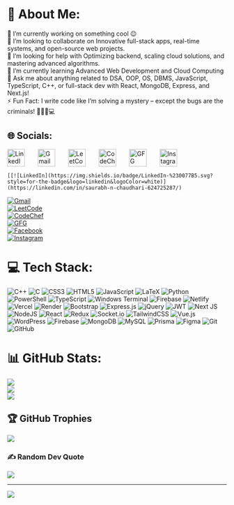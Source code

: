 # 💫 About Me:
🔭 I’m currently working on something cool 😉<br>👯 I’m looking to collaborate on Innovative full-stack apps, real-time systems, and open-source web projects.<br>🤝 I’m looking for help with Optimizing backend, scaling cloud solutions, and mastering advanced algorithms.<br>🌱 I’m currently learning Advanced Web Development and Cloud Computing<br>💬 Ask me about anything related to DSA, OOP, OS, DBMS, JavaScript, TypeScript, C++, or full-stack dev with React, MongoDB, Express, and Next.js!<br>⚡ Fun Fact: I write code like I’m solving a mystery – except the bugs are the criminals! 🕵️‍♂️🐛💻


## 🌐 Socials:

 <div align="left" style="display: flex; gap: 30px; align-items: center; flex-wrap: nowrap;">
        <a href="https://linkedin.com/in/saurabh-n-chaudhari-624725287/" target="_blank" style="text-decoration: none;">
            <img src="https://img.shields.io/badge/LinkedIn-%230077B5.svg?style=flat&logo=linkedin&logoColor=white"
                alt="LinkedIn" height="40">
        </a>
        <a href="mailto:saurabhcnitrkl@gmail.com" target="_blank" style="text-decoration: none;">
            <img src="https://img.shields.io/badge/Gmail-D14836?style=flat&logo=gmail&logoColor=white" alt="Gmail"
                height="40">
        </a>
        <a href="https://leetcode.com/u/missionMicrosoft_7692/" target="_blank" style="text-decoration: none;">
            <img src="https://img.shields.io/badge/LeetCode-FFA116?style=flat&logo=leetcode&logoColor=black"
                alt="LeetCode" height="40">
        </a>
        <a href="https://www.codechef.com/users/saurabh_1056" target="_blank" style="text-decoration: none;">
            <img src="https://img.shields.io/badge/CodeChef-5B4638?style=flat&logo=codechef&logoColor=white"
                alt="CodeChef" height="40">
        </a>
        <a href="https://auth.geeksforgeeks.org/user/121meysqg" target="_blank" style="text-decoration: none;">
            <img src="https://img.shields.io/badge/GFG-%2300A6A6.svg?style=flat-circle&logo=GeeksforGeeks&logoColor=white"
                alt="GFG" height="40">
        </a>
        <a href="https://instagram.com/saurabh2003_official" target="_blank" style="text-decoration: none;">
            <img src="https://img.shields.io/badge/Instagram-%23E4405F.svg?style=flat&logo=Instagram&logoColor=white"
                alt="Instagram" height="40">
        </a>
    </div>

    [[![LinkedIn](https://img.shields.io/badge/LinkedIn-%230077B5.svg?style=for-the-badge&logo=linkedin&logoColor=white)](https://linkedin.com/in/saurabh-n-chaudhari-624725287/)  
[![Gmail](https://img.shields.io/badge/Gmail-D14836?style=for-the-badge&logo=gmail&logoColor=white)](mailto:saurabhcnitrkl@gmail.com)  
[![LeetCode](https://img.shields.io/badge/LeetCode-FFA116?style=for-the-badge&logo=leetcode&logoColor=black)](https://leetcode.com/u/missionMicrosoft_7692/)  
[![CodeChef](https://img.shields.io/badge/CodeChef-5B4638?style=for-the-badge&logo=codechef&logoColor=white)](https://www.codechef.com/users/saurabh_1056)  
[![GFG](https://img.shields.io/badge/GFG-%2300A6A6.svg?style=for-the-badge&logo=GeeksforGeeks&logoColor=white)](https://www.geeksforgeeks.org/)  
[![Facebook](https://img.shields.io/badge/Facebook-%231877F2.svg?style=for-the-badge&logo=Facebook&logoColor=white)](https://facebook.com/)  
[![Instagram](https://img.shields.io/badge/Instagram-%23E4405F.svg?style=for-the-badge&logo=Instagram&logoColor=white)](https://instagram.com/saurabh2003_official)  


# 💻 Tech Stack:
![C++](https://img.shields.io/badge/c++-%2300599C.svg?style=for-the-badge&logo=c%2B%2B&logoColor=white) ![C](https://img.shields.io/badge/c-%2300599C.svg?style=for-the-badge&logo=c&logoColor=white) ![CSS3](https://img.shields.io/badge/css3-%231572B6.svg?style=for-the-badge&logo=css3&logoColor=white) ![HTML5](https://img.shields.io/badge/html5-%23E34F26.svg?style=for-the-badge&logo=html5&logoColor=white) ![JavaScript](https://img.shields.io/badge/javascript-%23323330.svg?style=for-the-badge&logo=javascript&logoColor=%23F7DF1E) ![LaTeX](https://img.shields.io/badge/latex-%23008080.svg?style=for-the-badge&logo=latex&logoColor=white) ![Python](https://img.shields.io/badge/python-3670A0?style=for-the-badge&logo=python&logoColor=ffdd54) ![PowerShell](https://img.shields.io/badge/PowerShell-%235391FE.svg?style=for-the-badge&logo=powershell&logoColor=white) ![TypeScript](https://img.shields.io/badge/typescript-%23007ACC.svg?style=for-the-badge&logo=typescript&logoColor=white) ![Windows Terminal](https://img.shields.io/badge/Windows%20Terminal-%234D4D4D.svg?style=for-the-badge&logo=windows-terminal&logoColor=white) ![Firebase](https://img.shields.io/badge/firebase-%23039BE5.svg?style=for-the-badge&logo=firebase) ![Netlify](https://img.shields.io/badge/netlify-%23000000.svg?style=for-the-badge&logo=netlify&logoColor=#00C7B7) ![Vercel](https://img.shields.io/badge/vercel-%23000000.svg?style=for-the-badge&logo=vercel&logoColor=white) ![Render](https://img.shields.io/badge/Render-%46E3B7.svg?style=for-the-badge&logo=render&logoColor=white) ![Bootstrap](https://img.shields.io/badge/bootstrap-%238511FA.svg?style=for-the-badge&logo=bootstrap&logoColor=white) ![Express.js](https://img.shields.io/badge/express.js-%23404d59.svg?style=for-the-badge&logo=express&logoColor=%2361DAFB) ![jQuery](https://img.shields.io/badge/jquery-%230769AD.svg?style=for-the-badge&logo=jquery&logoColor=white) ![JWT](https://img.shields.io/badge/JWT-black?style=for-the-badge&logo=JSON%20web%20tokens) ![Next JS](https://img.shields.io/badge/Next-black?style=for-the-badge&logo=next.js&logoColor=white) ![NodeJS](https://img.shields.io/badge/node.js-6DA55F?style=for-the-badge&logo=node.js&logoColor=white) ![React](https://img.shields.io/badge/react-%2320232a.svg?style=for-the-badge&logo=react&logoColor=%2361DAFB) ![Redux](https://img.shields.io/badge/redux-%23593d88.svg?style=for-the-badge&logo=redux&logoColor=white) ![Socket.io](https://img.shields.io/badge/Socket.io-black?style=for-the-badge&logo=socket.io&badgeColor=010101) ![TailwindCSS](https://img.shields.io/badge/tailwindcss-%2338B2AC.svg?style=for-the-badge&logo=tailwind-css&logoColor=white) ![Vue.js](https://img.shields.io/badge/vue.js-%2335495e.svg?style=for-the-badge&logo=vuedotjs&logoColor=%234FC08D) ![WordPress](https://img.shields.io/badge/WordPress-%23117AC9.svg?style=for-the-badge&logo=WordPress&logoColor=white) ![Firebase](https://img.shields.io/badge/firebase-a08021?style=for-the-badge&logo=firebase&logoColor=ffcd34) ![MongoDB](https://img.shields.io/badge/MongoDB-%234ea94b.svg?style=for-the-badge&logo=mongodb&logoColor=white) ![MySQL](https://img.shields.io/badge/mysql-4479A1.svg?style=for-the-badge&logo=mysql&logoColor=white) ![Prisma](https://img.shields.io/badge/Prisma-3982CE?style=for-the-badge&logo=Prisma&logoColor=white) ![Figma](https://img.shields.io/badge/figma-%23F24E1E.svg?style=for-the-badge&logo=figma&logoColor=white) ![Git](https://img.shields.io/badge/git-%23F05033.svg?style=for-the-badge&logo=git&logoColor=white) ![GitHub](https://img.shields.io/badge/github-%23121011.svg?style=for-the-badge&logo=github&logoColor=white)
# 📊 GitHub Stats:
![](https://github-readme-stats.vercel.app/api?username=Saurabh2244&theme=radical&hide_border=false&include_all_commits=true&count_private=true)<br/>
![](https://github-readme-streak-stats.herokuapp.com/?user=Saurabh2244&theme=radical&hide_border=false)<br/>
![](https://github-readme-stats.vercel.app/api/top-langs/?username=Saurabh2244&theme=radical&hide_border=false&include_all_commits=true&count_private=true&layout=compact)

## 🏆 GitHub Trophies
![](https://github-profile-trophy.vercel.app/?username=Saurabh2244&theme=radical&no-frame=true&no-bg=false&margin-w=4)

### ✍️ Random Dev Quote
![](https://quotes-github-readme.vercel.app/api?type=horizontal&theme=radical)

---
[![](https://visitcount.itsvg.in/api?id=Saurabh2244&icon=5&color=6)](https://visitcount.itsvg.in)

<!-- Proudly created with GPRM ( https://gprm.itsvg.in ) -->
